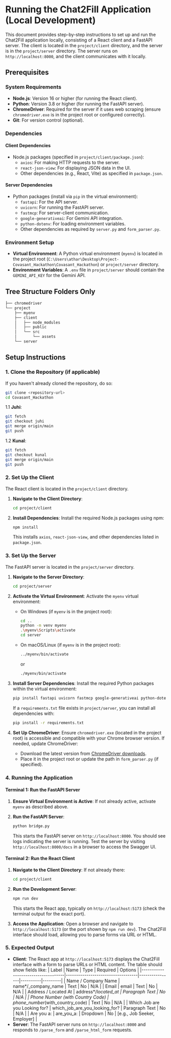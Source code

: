 # Running the Chat2Fill Application (Local Development)

This document provides step-by-step instructions to set up and run the Chat2Fill application locally, consisting of a React client and a FastAPI server. The client is located in the `project/client` directory, and the server is in the `project/server` directory. The server runs on `http://localhost:8000`, and the client communicates with it locally.

## Prerequisites

### System Requirements

- **Node.js**: Version 16 or higher (for running the React client).
- **Python**: Version 3.8 or higher (for running the FastAPI server).
- **ChromeDriver**: Required for the server if it uses web scraping (ensure `chromedriver.exe` is in the project root or configured correctly).
- **Git**: For version control (optional).

### Dependencies

#### Client Dependencies

- Node.js packages (specified in `project/client/package.json`):
  - `axios`: For making HTTP requests to the server.
  - `react-json-view`: For displaying JSON data in the UI.
  - Other dependencies (e.g., React, Vite) as specified in `package.json`.

#### Server Dependencies

- Python packages (install via `pip` in the virtual environment):
  - `fastapi`: For the API server.
  - `uvicorn`: For running the FastAPI server.
  - `fastmcp`: For server-client communication.
  - `google-generativeai`: For Gemini API integration.
  - `python-dotenv`: For loading environment variables.
  - Other dependencies as required by `server.py` and `form_parser.py`.

### Environment Setup

- **Virtual Environment**: A Python virtual environment (`myenv`) is located in the project root (`C:\Users\athar\Desktop\Project-Covasant_Hackathon\Covasant_Hackathon`) or `project/server` directory.
- **Environment Variables**: A `.env` file in `project/server` should contain the `GEMINI_API_KEY` for the Gemini API.

## Tree Structure Folders Only

```bash
├── chromedriver
└── project
    ├── myenv
    ├── client
    │   ├── node_modules
    │   ├── public
    │   └── src
    │       └── assets
    └── server
```

## Setup Instructions

### 1. Clone the Repository (if applicable)

If you haven't already cloned the repository, do so:

```bash
git clone <repository-url>
cd Covasant_Hackathon
```

1.1 **Juhi**:

```bash
git fetch
git checkout juhi
git merge origin/main
git push
```

1.2 **Kunal**:

```bash
git fetch
git checkout kunal
git merge origin/main
git push
```

### 2. Set Up the Client

The React client is located in the `project/client` directory.

1. **Navigate to the Client Directory**:

   ```bash
   cd project/client
   ```

2. **Install Dependencies**:
   Install the required Node.js packages using npm:
   ```bash
   npm install
   ```
   This installs `axios`, `react-json-view`, and other dependencies listed in `package.json`.

### 3. Set Up the Server

The FastAPI server is located in the `project/server` directory.

1. **Navigate to the Server Directory**:

   ```bash
   cd project/server
   ```

2. **Activate the Virtual Environment**:
   Activate the `myenv` virtual environment:

   - On Windows (if `myenv` is in the project root):
     ```bash
     cd ..
     python -m venv myenv
     .\myenv\Scripts\activate
     cd server
     ```
   - On macOS/Linux (if `myenv` is in the project root):
     ```bash
     ../myenv/bin/activate
     ```
     or
     ```bash
     ./myenv/bin/activate
     ```

3. **Install Server Dependencies**:
   Install the required Python packages within the virtual environment:

   ```bash
   pip install fastapi uvicorn fastmcp google-generativeai python-dotenv
   ```

   If a `requirements.txt` file exists in `project/server`, you can install all dependencies with:

   ```bash
   pip install -r requirements.txt
   ```

4. **Set Up ChromeDriver**:
   Ensure `chromedriver.exe` (located in the project root) is accessible and compatible with your Chrome browser version. If needed, update ChromeDriver:
   - Download the latest version from [ChromeDriver downloads](https://chromedriver.chromium.org/downloads).
   - Place it in the project root or update the path in `form_parser.py` (if specified).

### 4. Running the Application

#### Terminal 1: Run the FastAPI Server

1. **Ensure Virtual Environment is Active**:
   If not already active, activate `myenv` as described above.

2. **Run the FastAPI Server**:
   ```bash
   python bridge.py
   ```
   This starts the FastAPI server on `http://localhost:8000`. You should see logs indicating the server is running. Test the server by visiting `http://localhost:8000/docs` in a browser to access the Swagger UI.

#### Terminal 2: Run the React Client

1. **Navigate to the Client Directory**:
   If not already there:

   ```bash
   cd project/client
   ```

2. **Run the Development Server**:

   ```bash
   npm run dev
   ```

   This starts the React app, typically on `http://localhost:5173` (check the terminal output for the exact port).

3. **Access the Application**:
   Open a browser and navigate to `http://localhost:5173` (or the port shown by `npm run dev`). The Chat2Fill interface should load, allowing you to parse forms via URL or HTML.

### 5. Expected Output

- **Client**: The React app at `http://localhost:5173` displays the Chat2Fill interface with a form to parse URLs or HTML content. The table should show fields like:
  | Label | Name | Type | Required | Options |
  |------------------------------------|-----------------------------------|----------------|----------|---------|
  | Name / Company Name | name*/\_company_name | Text | No | N/A |
  | Email | email | Text | No | N/A |
  | Address / Located At | address*/_located_at | Paragraph Text | No | N/A |
  | Phone Number (with Country Code) | phone_number_(with_country_code) | Text | No | N/A |
  | Which Job are you Looking for? | which_job_are_you_looking_for? | Paragraph Text | No | N/A |
  | Are you a: | are_you_a: | Dropdown | No | [e.g., Job Seeker, Employer] |
- **Server**: The FastAPI server runs on `http://localhost:8000` and responds to `/parse_form` and `/parse_html_form` requests.
